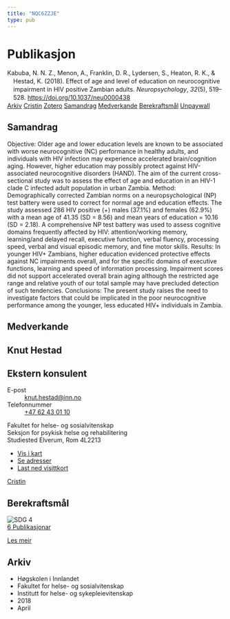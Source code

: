 ```yaml
---
title: "NQC6ZZJE"
type: pub
---
```

<h1>Publikasjon</h1>
<article id="csl-bib-container-NQC6ZZJE" class="csl-bib-container">
  <div class="csl-bib-body" style="line-height: 1.35; padding-left: 1em; text-indent:-1em;">
  <div class="csl-entry">Kabuba, N. N. Z., Menon, A., Franklin, D. R., Lydersen, S., Heaton, R. K., &amp; Hestad, K. (2018). Effect of age and level of education on neurocognitive impairment in HIV positive Zambian adults. <i>Neuropsychology</i>, <i>32</i>(5), 519&#x2013;528. <a href="https://doi.org/10.1037/neu0000438">https://doi.org/10.1037/neu0000438</a></div>
</div>
  <div class="csl-bib-buttons">
    <a href="#taxonomy-article-NQC6ZZJE" class="csl-bib-button">Arkiv</a>
    <a href="https://app.cristin.no/results/show.jsf?id=1581309" alt="Cristin URL" class="csl-bib-button">Cristin</a>
    <a href="http://zotero.org/groups/5402882/items/NQC6ZZJE" alt="Zotero URL" class="csl-bib-button">Zotero</a>
    <a href="#abstract-article-NQC6ZZJE" class="csl-bib-button">Samandrag</a>
    <a href="#contributors-article-NQC6ZZJE" class="csl-bib-button">Medverkande</a>
    <a href="#sdg-article-NQC6ZZJE" class="csl-bib-button">Berekraftsmål</a>
    <a href="https://europepmc.org/articles/pmc6296371?pdf=render" class="csl-bib-button">Unpaywall</a>
  </div>
  <div id="csl-bib-meta-container-NQC6ZZJE"></div>
</article>
<div id="csl-bib-meta-NQC6ZZJE" class="csl-bib-meta">
  <article id="abstract-article-NQC6ZZJE" class="abstract-article">
    <h1>Samandrag</h1>
    Objective: Older age and lower education levels are known to be associated with worse neurocognitive (NC) performance in healthy adults, and individuals with HIV infection may experience accelerated brain/cognition aging. However, higher education may possibly protect against HIV-associated neurocognitive disorders (HAND). The aim of the current cross-sectional study was to assess the effect of age and education in an HIV-1 clade C infected adult population in urban Zambia. Method: Demographically corrected Zambian norms on a neuropsychological (NP) test battery were used to correct for normal age and education effects. The study assessed 286 HIV positive (+) males (37.1%) and females (62.9%) with a mean age of 41.35 (SD = 8.56) and mean years of education = 10.16 (SD = 2.18). A comprehensive NP test battery was used to assess cognitive domains frequently affected by HIV: attention/working memory, learning/and delayed recall, executive function, verbal fluency, processing speed, verbal and visual episodic memory, and fine motor skills. Results: In younger HIV+ Zambians, higher education evidenced protective effects against NC impairments overall, and for the specific domains of executive functions, learning and speed of information processing. Impairment scores did not support accelerated overall brain aging although the restricted age range and relative youth of our total sample may have precluded detection of such tendencies. Conclusions: The present study raises the need to investigate factors that could be implicated in the poor neurocognitive performance among the younger, less educated HIV+ individuals in Zambia.
  </article>
  <article id="contributors-article-NQC6ZZJE" class="contributors-article">
    <h1>Medverkande</h1>
    <div class="personas"> <div class="vrtx-hinn-person-card"> <div class="photo"> <i class="lar la-user-circle missing-person"></i> </div> <div class="info"> <hgroup><h1>Knut Hestad</h1> <h2>Ekstern konsulent</h2> </hgroup><dl> <dt>E-post</dt> <dd> <a href="mailto:knut.hestad@inn.no">knut.hestad@inn.no</a> </dd> <dt>Telefonnummer</dt> <dd><a href="tel:+4762430110"> +47 62 43 01 10 </a></dd> </dl> <p> Fakultet for helse- og sosialvitenskap<br> Seksjon for psykisk helse og rehabilitering<br> Studiested Elverum, Rom 4L2213 </p> <ul class="vrtx-hinn-links"> <li><a href="https://www.google.com/maps?q=60.88177,11.53669">Vis i kart</a></li> <li><a href="https://www.inn.no/finn-en-ansatt/knut-hestad.html#vrtx-hinn-addresses">Se adresser</a></li> <li><a href="https://www.inn.no/finn-en-ansatt/knut-hestad.html?vrtx=vcf">Last ned visittkort</a></li> </ul> </div> </div> <a href="https://app.cristin.no/persons/show.jsf?id=43557" alt="Cristin URL" class="personas-cristin">Cristin</a> </div>
  </article>
  <article id="sdg-article-NQC6ZZJE" class="sdg-article">
    <h1>Berekraftsmål</h1>
    <div class="sdg-container"><div id="sdg4" class="sdg"> <img src="{{< params subfolder >}}images/sdg/sdg04_no.png" class="image" alt="SDG 4"> <div class="sdg-overlay"> <a href="{{< params subfolder >}}no/archive/?sdg=4#archive" class="sdg-publication-count"><span>6</span> Publikasjonar</a> <p><a href="NA" class="sdg-read-more">Les meir</a></p> </div> </div></div>
  </article>
  <article id="taxonomy-article-NQC6ZZJE" class="taxonomy-article">
    <h1>Arkiv</h1>
    <ul>
      <li>Høgskolen i Innlandet</li>
      <li>Fakultet for helse- og sosialvitenskap</li>
      <li>Institutt for helse- og sykepleievitenskap</li>
      <li>2018</li>
      <li>April</li>
    </ul>
  </article>
</div>
